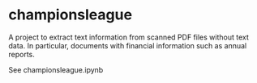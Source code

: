 # championsleague

A project to extract text information from scanned PDF files without text data. In particular, documents with financial information such as annual reports.

See championsleague.ipynb
